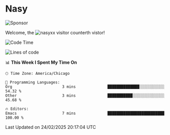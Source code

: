 # Nasy

<!--
<p align="center">
<img height="200" src="https://github-readme-stats.vercel.app/api?username=nasyxx&count_private=true&show_icons=true&theme=dracula&include_all_commits=true"/>
<img height="200" src="https://github-readme-stats.vercel.app/api/top-langs/?username=nasyxx&theme=dracula&hide=html,jupyter+notebook&count_private=true&show_icons=true"/>
</p>

  
----------------
-->

![Sponsor](https://img.shields.io/static/v1.svg?label=Sponsor&message=%E2%9D%A4&logo=GitHub&style=flat&color=pink)
 
Welcome, the ![nasyxx visitor counter](https://count.getloli.com/get/@nasyxx?theme=rule34)th vistor!
 
<!--START_SECTION:waka-->
![Code Time](http://img.shields.io/badge/Code%20Time-4%2C733%20hrs%2032%20mins-blue)

![Lines of code](https://img.shields.io/badge/From%20Hello%20World%20I%27ve%20Written-6.3%20million%20lines%20of%20code-blue)

📊 **This Week I Spent My Time On** 

```text
🕑︎ Time Zone: America/Chicago

💬 Programming Languages: 
Org                      3 mins              ██████████████░░░░░░░░░░░   54.32 % 
Other                    3 mins              ███████████░░░░░░░░░░░░░░   45.68 % 

🔥 Editors: 
Emacs                    7 mins              █████████████████████████   100.00 % 
```


 Last Updated on 24/02/2025 20:17:04 UTC
<!--END_SECTION:waka-->

<!-- ![visitors](https://visitor-badge.laobi.icu/badge?page_id=nasyxx.nasyxx) -->
